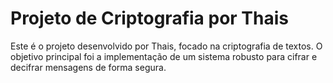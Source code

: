 # Projeto de Criptografia por Thais

Este é o projeto desenvolvido por Thais, focado na criptografia de textos. O objetivo principal foi a implementação de um sistema robusto para cifrar e decifrar mensagens de forma segura.
